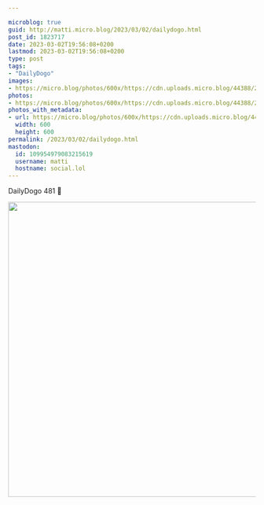 ```yaml
---

microblog: true
guid: http://matti.micro.blog/2023/03/02/dailydogo.html
post_id: 1823717
date: 2023-03-02T19:56:08+0200
lastmod: 2023-03-02T19:56:08+0200
type: post
tags:
- "DailyDogo"
images:
- https://micro.blog/photos/600x/https://cdn.uploads.micro.blog/44388/2023/6f7bb2e36e.jpg
photos:
- https://micro.blog/photos/600x/https://cdn.uploads.micro.blog/44388/2023/6f7bb2e36e.jpg
photos_with_metadata:
- url: https://micro.blog/photos/600x/https://cdn.uploads.micro.blog/44388/2023/6f7bb2e36e.jpg
  width: 600
  height: 600
permalink: /2023/03/02/dailydogo.html
mastodon:
  id: 109954979083215619
  username: matti
  hostname: social.lol
---
```

DailyDogo 481 🐶

<img src="/media/uploads/2023/6f7bb2e36e.jpg" width="600" height="600" alt="" />
